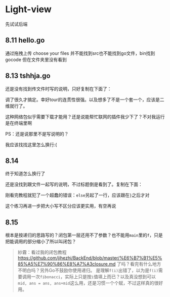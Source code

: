 # Light-view

先试试后端

## 8.11 hello.go

通过拖拽上传
choose your files 并不能找到src也不能找到go文件，bin找到gocode
但在文件夹里没有看到

## 8.13 tshhja.go

还是没有找到传文件时写的说明，只好复制在下面了：

调了很久才搞定。幸好tour的连贯性很强。以及想多了不是一个套一个，应该是二维就行了。

这种网络包似乎需要下载才能用？还是说能帮忙联网的插件我少下了？不对我运行是在终端里啊

PS：还是说那里不是写说明的？

我应该找找这里怎么换行:(

## 8.14
终于知道怎么换行了

还是没找到跟文件一起写的说明，不过标题倒是看到了。复制在下面：

刚看完教程就犯了一个超蠢的错误：`else`另起了一行，应该跟在`}`之后才对

这个练习再进一步把大小写不区分应该更实用，有空再说

## 8.15
根本是按递归的思路写的？闭包第一层还用不了参数？也不能用`main`里的`f`，只是把能调用的部分缩小了所以叫闭包？
> 紗霧：看过我的闭包教程 https://github.com/jihezhi/BackEnd/blob/master/%E6%B7%B1%E5%85%A5%E7%90%86%E8%A7%A3closure.md 了吗？看完有什么地方不明白吗？另外Go不鼓励你使用递归。
是理解`f(i)`出错了，以为是`f(i)`需要调用一次`fibonacci`，实际上只是按`i`值填上而已？以及真没想到可以`mid, ans = ans, ans+mid`这么用，还是习惯一个个赋，不过这样真的很好用。
